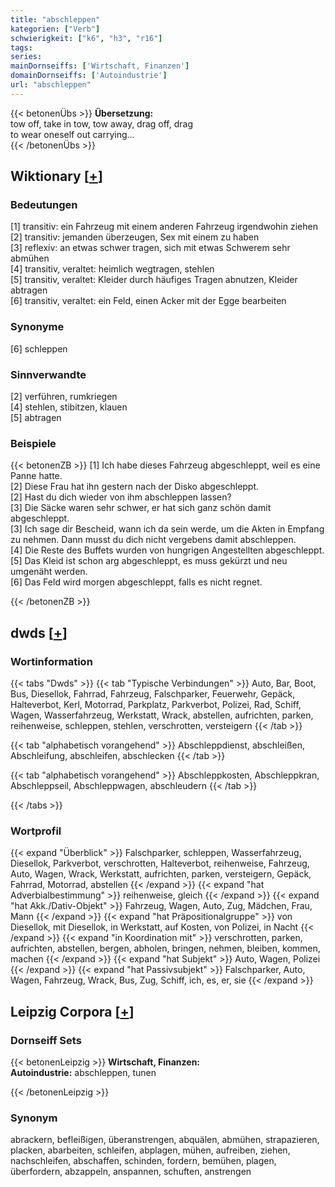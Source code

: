 ```yaml
---
title: "abschleppen"
kategorien: ["Verb"]
schwierigkeit: ["k6", "h3", "r16"]
tags:
series:
mainDornseiffs: ['Wirtschaft, Finanzen']
domainDornseiffs: ['Autoindustrie']
url: "abschleppen"
---
```


{{< betonenÜbs >}}
**Übersetzung:**  
tow off, take in tow, tow away, drag off, drag  
to wear oneself out carrying...  
{{< /betonenÜbs >}}

## Wiktionary [[+](https://de.wiktionary.org/wiki/abschleppen)]

### Bedeutungen
[1] transitiv: ein Fahrzeug mit einem anderen Fahrzeug irgendwohin ziehen  
[2] transitiv: jemanden überzeugen, Sex mit einem zu haben  
[3] reflexiv: an etwas schwer tragen, sich mit etwas Schwerem sehr abmühen  
[4] transitiv, veraltet: heimlich wegtragen, stehlen  
[5] transitiv, veraltet: Kleider durch häufiges Tragen abnutzen, Kleider abtragen  
[6] transitiv, veraltet: ein Feld, einen Acker mit der Egge bearbeiten  

### Synonyme
[6] schleppen  

### Sinnverwandte
[2] verführen, rumkriegen  
[4] stehlen, stibitzen, klauen  
[5] abtragen  

### Beispiele
{{< betonenZB >}}
[1] Ich habe dieses Fahrzeug abgeschleppt, weil es eine Panne hatte.  
[2] Diese Frau hat ihn gestern nach der Disko abgeschleppt.  
[2] Hast du dich wieder von ihm abschleppen lassen?  
[3] Die Säcke waren sehr schwer, er hat sich ganz schön damit abgeschleppt.  
[3] Ich sage dir Bescheid, wann ich da sein werde, um die Akten in Empfang zu nehmen. Dann musst du dich nicht vergebens damit abschleppen.  
[4] Die Reste des Buffets wurden von hungrigen Angestellten abgeschleppt.  
[5] Das Kleid ist schon arg abgeschleppt, es muss gekürzt und neu umgenäht werden.  
[6] Das Feld wird morgen abgeschleppt, falls es nicht regnet.  

{{< /betonenZB >}}


## dwds [[+](https://www.dwds.de/wb/abschleppen)]

### Wortinformation
{{< tabs "Dwds" >}}
{{< tab "Typische Verbindungen" >}}
Auto, Bar, Boot, Bus, Diesellok, Fahrrad, Fahrzeug, Falschparker, Feuerwehr, Gepäck, Halteverbot, Kerl, Motorrad, Parkplatz, Parkverbot, Polizei, Rad, Schiff, Wagen, Wasserfahrzeug, Werkstatt, Wrack, abstellen, aufrichten, parken, reihenweise, schleppen, stehlen, verschrotten, versteigern
{{< /tab >}}

{{< tab "alphabetisch vorangehend" >}}
Abschleppdienst, abschleißen, Abschleifung, abschleifen, abschlecken
{{< /tab >}}

{{< tab "alphabetisch vorangehend" >}}
Abschleppkosten, Abschleppkran, Abschleppseil, Abschleppwagen, abschleudern
{{< /tab >}}

{{< /tabs >}}

### Wortprofil
{{< expand "Überblick" >}} Falschparker, schleppen, Wasserfahrzeug, Diesellok, Parkverbot, verschrotten, Halteverbot, reihenweise, Fahrzeug, Auto, Wagen, Wrack, Werkstatt, aufrichten, parken, versteigern, Gepäck, Fahrrad, Motorrad, abstellen {{< /expand >}}
{{< expand "hat Adverbialbestimmung" >}} reihenweise, gleich {{< /expand >}}
{{< expand "hat Akk./Dativ-Objekt" >}} Fahrzeug, Wagen, Auto, Zug, Mädchen, Frau, Mann {{< /expand >}}
{{< expand "hat Präpositionalgruppe" >}} von Diesellok, mit Diesellok, in Werkstatt, auf Kosten, von Polizei, in Nacht {{< /expand >}}
{{< expand "in Koordination mit" >}} verschrotten, parken, aufrichten, abstellen, bergen, abholen, bringen, nehmen, bleiben, kommen, machen {{< /expand >}}
{{< expand "hat Subjekt" >}} Auto, Wagen, Polizei {{< /expand >}}
{{< expand "hat Passivsubjekt" >}} Falschparker, Auto, Wagen, Fahrzeug, Wrack, Bus, Zug, Schiff, ich, es, er, sie {{< /expand >}}

## Leipzig Corpora [[+](https://corpora.uni-leipzig.de/en/res?word=abschleppen&corpusId=deu_newscrawl-public_2018)]

### Dornseiff Sets
{{< betonenLeipzig >}}
**Wirtschaft, Finanzen:**  
**Autoindustrie:** abschleppen, tunen  

{{< /betonenLeipzig >}}

### Synonym
abrackern, befleißigen, überanstrengen, abquälen, abmühen, strapazieren, placken, abarbeiten, schleifen, abplagen, mühen, aufreiben, ziehen, nachschleifen, abschaffen, schinden, fordern, bemühen, plagen, überfordern, abzappeln, anspannen, schuften, anstrengen

